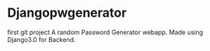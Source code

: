 # Djangopwgenerator
first git project
A random Password Generator webapp. Made using Django3.0 for Backend.
